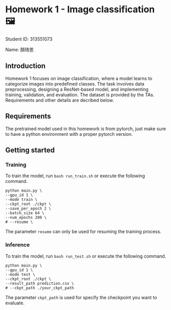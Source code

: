 # Homework 1 - Image classification 🖼️

Student ID: 313551073

Name: 顏琦恩

## Introduction

Homework 1 focuses on image classification, where a model learns to categorize images into predefined classes. The task involves data preprocessing, designing a ResNet-based model, and implementing training, validation, and evaluation. The dataset is provided by the TAs. Requirements and other details are decribed below.

## Requirements

The pretrained model used in this homework is from pytorch, just make sure to have a python environment with a proper pytorch version.

## Getting started

### Training

To train the model, run `bash run_train.sh` or execute the following command.
```
python main.py \
--gpu_id 1 \
--mode train \
--ckpt_root ./ckpt \
--save_per_epoch 2 \
--batch_size 64 \
--num_epochs 200 \
# --resume \
```
The parameter `resume` can only be used for resuming the training process.

### Inference

To train the model, run `bash run_test.sh` or execute the following command.
```
python main.py \
--gpu_id 1 \
--mode test \
--ckpt_root ./ckpt \
--result_path prediction.csv \
# --ckpt_path ./your_ckpt_path
```
The parameter `ckpt_path` is used for specify the checkpoint you want to evaluate.